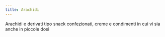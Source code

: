```yaml
---
title: Arachidi
---
```

Arachidi e derivati tipo snack confezionati, creme e condimenti in cui vi sia anche in piccole dosi